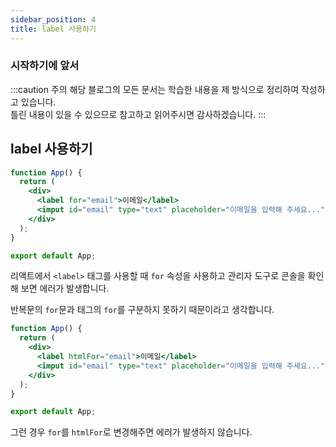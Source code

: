 ```yaml
---
sidebar_position: 4
title: label 사용하기
---
```


### 시작하기에 앞서

:::caution 주의
해당 블로그의 모든 문서는 학습한 내용을 제 방식으로 정리하여 작성하고 있습니다. <br/>
틀린 내용이 있을 수 있으므로 참고하고 읽어주시면 감사하겠습니다.
:::
<br/>

## label 사용하기

```jsx
function App() {
  return (
    <div>
      <label for="email">이메일</label>
      <imput id="email" type="text" placeholder="이메일을 입력해 주세요..." />
    </div>
  );
}

export default App;
```

리액트에서 `<label>` 태그를 사용할 때 `for` 속성을 사용하고 관리자 도구로 콘솔을
확인해 보면 에러가 발생합니다.

반복문의 `for`문과 태그의 `for`를 구분하지 못하기 때문이라고 생각합니다.

```jsx
function App() {
  return (
    <div>
      <label htmlFor="email">이메일</label>
      <imput id="email" type="text" placeholder="이메일을 입력해 주세요..." />
    </div>
  );
}

export default App;
```

그런 경우 `for`를 `htmlFor`로 변경해주면 에러가 발생하지 않습니다.
